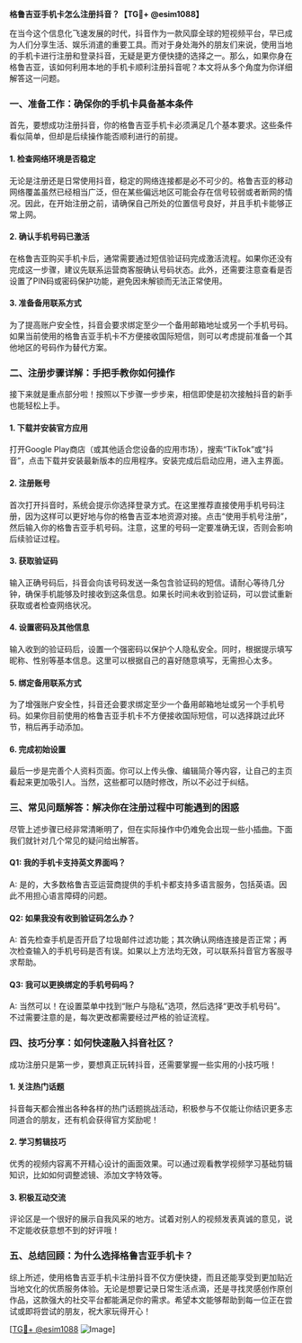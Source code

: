 **格鲁吉亚手机卡怎么注册抖音？【TG💪+ @esim1088】**

在当今这个信息化飞速发展的时代，抖音作为一款风靡全球的短视频平台，早已成为人们分享生活、娱乐消遣的重要工具。而对于身处海外的朋友们来说，使用当地的手机卡进行注册和登录抖音，无疑是更方便快捷的选择之一。那么，如果你身在格鲁吉亚，该如何利用本地的手机卡顺利注册抖音呢？本文将从多个角度为你详细解答这一问题。

### 一、准备工作：确保你的手机卡具备基本条件

首先，要想成功注册抖音，你的格鲁吉亚手机卡必须满足几个基本要求。这些条件看似简单，但却是后续操作能否顺利进行的前提。

#### 1. 检查网络环境是否稳定
无论是注册还是日常使用抖音，稳定的网络连接都是必不可少的。格鲁吉亚的移动网络覆盖虽然已经相当广泛，但在某些偏远地区可能会存在信号较弱或者断网的情况。因此，在开始注册之前，请确保自己所处的位置信号良好，并且手机卡能够正常上网。

#### 2. 确认手机号码已激活
在格鲁吉亚购买手机卡后，通常需要通过短信验证码完成激活流程。如果你还没有完成这一步骤，建议先联系运营商客服确认号码状态。此外，还需要注意查看是否设置了PIN码或密码保护功能，避免因未解锁而无法正常使用。

#### 3. 准备备用联系方式
为了提高账户安全性，抖音会要求绑定至少一个备用邮箱地址或另一个手机号码。如果当前使用的格鲁吉亚手机卡不方便接收国际短信，则可以考虑提前准备一个其他地区的号码作为替代方案。

### 二、注册步骤详解：手把手教你如何操作

接下来就是重点部分啦！按照以下步骤一步步来，相信即使是初次接触抖音的新手也能轻松上手。

#### 1. 下载并安装官方应用
打开Google Play商店（或其他适合您设备的应用市场），搜索“TikTok”或“抖音”，点击下载并安装最新版本的应用程序。安装完成后启动应用，进入主界面。

#### 2. 注册账号
首次打开抖音时，系统会提示你选择登录方式。在这里推荐直接使用手机号码注册，因为这样可以更好地与你的格鲁吉亚本地资源对接。点击“使用手机号注册”，然后输入你的格鲁吉亚手机号码。注意，这里的号码一定要准确无误，否则会影响后续验证过程。

#### 3. 获取验证码
输入正确号码后，抖音会向该号码发送一条包含验证码的短信。请耐心等待几分钟，确保手机能够及时接收到这条信息。如果长时间未收到验证码，可以尝试重新获取或者检查网络状况。

#### 4. 设置密码及其他信息
输入收到的验证码后，设置一个强密码以保护个人隐私安全。同时，根据提示填写昵称、性别等基本信息。这里可以根据自己的喜好随意填写，无需担心太多。

#### 5. 绑定备用联系方式
为了增强账户安全性，抖音还会要求绑定至少一个备用邮箱地址或另一个手机号码。如果你目前使用的格鲁吉亚手机卡不方便接收国际短信，可以选择跳过此环节，稍后再手动添加。

#### 6. 完成初始设置
最后一步是完善个人资料页面。你可以上传头像、编辑简介等内容，让自己的主页看起来更加吸引人。当然，这些都可以随时修改，所以不必过于纠结。

### 三、常见问题解答：解决你在注册过程中可能遇到的困惑

尽管上述步骤已经非常清晰明了，但在实际操作中仍难免会出现一些小插曲。下面我们就针对几个常见的疑问给出解答。

#### Q1: 我的手机卡支持英文界面吗？
A: 是的，大多数格鲁吉亚运营商提供的手机卡都支持多语言服务，包括英语。因此不用担心语言障碍的问题。

#### Q2: 如果我没有收到验证码怎么办？
A: 首先检查手机是否开启了垃圾邮件过滤功能；其次确认网络连接是否正常；再次检查输入的手机号码是否有误。如果以上方法均无效，可以联系抖音官方客服寻求帮助。

#### Q3: 我可以更换绑定的手机号码吗？
A: 当然可以！在设置菜单中找到“账户与隐私”选项，然后选择“更改手机号码”。不过需要注意的是，每次更改都需要经过严格的验证流程。

### 四、技巧分享：如何快速融入抖音社区？

成功注册只是第一步，要想真正玩转抖音，还需要掌握一些实用的小技巧哦！

#### 1. 关注热门话题
抖音每天都会推出各种各样的热门话题挑战活动，积极参与不仅能让你结识更多志同道合的朋友，还有机会获得官方奖励呢！

#### 2. 学习剪辑技巧
优秀的视频内容离不开精心设计的画面效果。可以通过观看教学视频学习基础剪辑知识，比如如何调整滤镜、添加文字特效等。

#### 3. 积极互动交流
评论区是一个很好的展示自我风采的地方。试着对别人的视频发表真诚的意见，说不定能收获意想不到的好评哦！

### 五、总结回顾：为什么选择格鲁吉亚手机卡？

综上所述，使用格鲁吉亚手机卡注册抖音不仅方便快捷，而且还能享受到更加贴近当地文化的优质服务体验。无论是想要记录日常生活点滴，还是寻找灵感创作原创作品，这款强大的社交平台都能满足你的需求。希望本文能够帮助到每一位正在尝试或即将尝试的朋友，祝大家玩得开心！

[[TG💪+ @esim1088](https://t.me/s/esim1088) ![Image](https://i.postimg.cc/4NQfJmqS/Snipaste-2025-05-13-00-14-12.png)]
